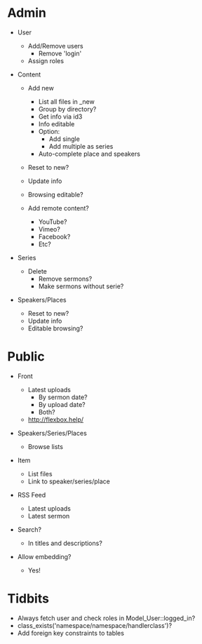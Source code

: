 

Admin
===

- User
	- Add/Remove users
		- Remove 'login'
	- Assign roles


- Content
	- Add new
		- List all files in _new
		- Group by directory?
		- Get info via id3
		- Info editable
		- Option:
			- Add single
			- Add multiple as series
		- Auto-complete place and speakers

	- Reset to new?
	- Update info
	- Browsing editable?

	- Add remote content?
		- YouTube?
		- Vimeo?
		- Facebook?
		- Etc?


- Series
	- Delete
		- Remove sermons?
		- Make sermons without serie?

- Speakers/Places
	- Reset to new?
	- Update info
	- Editable browsing?


Public
===

- Front
	- Latest uploads
		- By sermon date?
		- By upload date?
		- Both?
	- http://flexbox.help/

- Speakers/Series/Places
	- Browse lists

- Item
	- List files
	- Link to speaker/series/place

- RSS Feed
	- Latest uploads
	- Latest sermon

- Search?
	- In titles and descriptions?

- Allow embedding?
	- Yes!


Tidbits
===

- Always fetch user and check roles in Model_User::logged_in?
- class_exists('namespace/namespace/handlerclass')?
- Add foreign key constraints to tables
